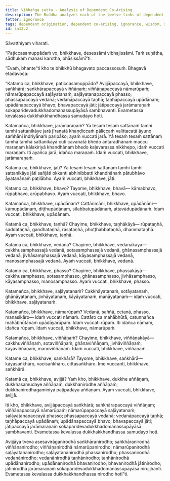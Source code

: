 ```yaml
---
title: Vibhaṅga sutta - Analysis of Dependent Co-Arising
description: The Buddha analyzes each of the twelve links of dependent co-arising, and explains how there is an arising and ending of the whole mass of suffering.
fetter: ignorance
tags: dependent origination, dependent co-arising, ignorance, wisdom, suffering, ignorance, volitional formations, consciousness, name and form, six sense bases, contact, sensation, feeling, craving, clinging, existence, birth, aging and death, analysis, sn, sn12-21, sn12
id: sn12.2
---
```


Sāvatthiyaṁ viharati.

“Paṭiccasamuppādaṁ vo, bhikkhave, desessāmi vibhajissāmi. Taṁ suṇātha, sādhukaṁ manasi karotha, bhāsissāmī”ti.

“Evaṁ, bhante”ti kho te bhikkhū bhagavato paccassosuṁ. Bhagavā etadavoca:

“Katamo ca, bhikkhave, paṭiccasamuppādo? Avijjāpaccayā, bhikkhave, saṅkhārā; saṅkhārapaccayā viññāṇaṁ; viññāṇapaccayā nāmarūpaṁ; nāmarūpapaccayā saḷāyatanaṁ; saḷāyatanapaccayā phasso; phassapaccayā vedanā; vedanāpaccayā taṇhā; taṇhāpaccayā upādānaṁ; upādānapaccayā bhavo; bhavapaccayā jāti; jātipaccayā jarāmaraṇaṁ sokaparidevadukkhadomanassupāyāsā sambhavanti. Evametassa kevalassa dukkhakkhandhassa samudayo hoti.

Katamañca, bhikkhave, jarāmaraṇaṁ? Yā tesaṁ tesaṁ sattānaṁ tamhi tamhi sattanikāye jarā jīraṇatā khaṇḍiccaṁ pāliccaṁ valittacatā āyuno saṁhāni indriyānaṁ paripāko; ayaṁ vuccati jarā. Yā tesaṁ tesaṁ sattānaṁ tamhā tamhā sattanikāyā cuti cavanatā bhedo antaradhānaṁ maccu maraṇaṁ kālakiriyā khandhānaṁ bhedo kaḷevarassa nikkhepo, idaṁ vuccati maraṇaṁ. Iti ayañca jarā, idañca maraṇaṁ. Idaṁ vuccati, bhikkhave, jarāmaraṇaṁ.

Katamā ca, bhikkhave, jāti? Yā tesaṁ tesaṁ sattānaṁ tamhi tamhi sattanikāye jāti sañjāti okkanti abhinibbatti khandhānaṁ pātubhāvo āyatanānaṁ paṭilābho. Ayaṁ vuccati, bhikkhave, jāti.

Katamo ca, bhikkhave, bhavo? Tayome, bhikkhave, bhavā— kāmabhavo, rūpabhavo, arūpabhavo. Ayaṁ vuccati, bhikkhave, bhavo.

Katamañca, bhikkhave, upādānaṁ? Cattārimāni, bhikkhave, upādānāni— kāmupādānaṁ, diṭṭhupādānaṁ, sīlabbatupādānaṁ, attavādupādānaṁ. Idaṁ vuccati, bhikkhave, upādānaṁ.

Katamā ca, bhikkhave, taṇhā? Chayime, bhikkhave, taṇhākāyā— rūpataṇhā, saddataṇhā, gandhataṇhā, rasataṇhā, phoṭṭhabbataṇhā, dhammataṇhā. Ayaṁ vuccati, bhikkhave, taṇhā.

Katamā ca, bhikkhave, vedanā? Chayime, bhikkhave, vedanākāyā— cakkhusamphassajā vedanā, sotasamphassajā vedanā, ghānasamphassajā vedanā, jivhāsamphassajā vedanā, kāyasamphassajā vedanā, manosamphassajā vedanā. Ayaṁ vuccati, bhikkhave, vedanā.

Katamo ca, bhikkhave, phasso? Chayime, bhikkhave, phassakāyā— cakkhusamphasso, sotasamphasso, ghānasamphasso, jivhāsamphasso, kāyasamphasso, manosamphasso. Ayaṁ vuccati, bhikkhave, phasso.

Katamañca, bhikkhave, saḷāyatanaṁ? Cakkhāyatanaṁ, sotāyatanaṁ, ghānāyatanaṁ, jivhāyatanaṁ, kāyāyatanaṁ, manāyatanaṁ— idaṁ vuccati, bhikkhave, saḷāyatanaṁ.

Katamañca, bhikkhave, nāmarūpaṁ? Vedanā, saññā, cetanā, phasso, manasikāro— idaṁ vuccati nāmaṁ. Cattāro ca mahābhūtā, catunnañca mahābhūtānaṁ upādāyarūpaṁ. Idaṁ vuccati rūpaṁ. Iti idañca nāmaṁ, idañca rūpaṁ. Idaṁ vuccati, bhikkhave, nāmarūpaṁ.

Katamañca, bhikkhave, viññāṇaṁ? Chayime, bhikkhave, viññāṇakāyā— cakkhuviññāṇaṁ, sotaviññāṇaṁ, ghānaviññāṇaṁ, jivhāviññāṇaṁ, kāyaviññāṇaṁ, manoviññāṇaṁ. Idaṁ vuccati, bhikkhave, viññāṇaṁ.

Katame ca, bhikkhave, saṅkhārā? Tayome, bhikkhave, saṅkhārā— kāyasaṅkhāro, vacīsaṅkhāro, cittasaṅkhāro. Ime vuccanti, bhikkhave, saṅkhārā.

Katamā ca, bhikkhave, avijjā? Yaṁ kho, bhikkhave, dukkhe aññāṇaṁ, dukkhasamudaye aññāṇaṁ, dukkhanirodhe aññāṇaṁ, dukkhanirodhagāminiyā paṭipadāya aññāṇaṁ. Ayaṁ vuccati, bhikkhave, avijjā.

Iti kho, bhikkhave, avijjāpaccayā saṅkhārā; saṅkhārapaccayā viññāṇaṁ; viññāṇapaccayā nāmarūpaṁ; nāmarūpapaccayā saḷāyatanaṁ; saḷāyatanapaccayā phasso; phassapaccayā vedanā; vedanāpaccayā taṇhā; taṇhāpaccayā upādānaṁ; upādānapaccayā bhavo; bhavapaccayā jāti; jātipaccayā jarāmaraṇaṁ sokaparidevadukkhadomanassupāyāsā sambhavanti. Evametassa kevalassa dukkhakkhandhassa samudayo hoti.

Avijjāya tveva asesavirāganirodhā saṅkhāranirodho; saṅkhāranirodhā viññāṇanirodho; viññāṇanirodhā nāmarūpanirodho; nāmarūpanirodhā saḷāyatananirodho; saḷāyatananirodhā phassanirodho; phassanirodhā vedanānirodho; vedanānirodhā taṇhānirodho; taṇhānirodhā upādānanirodho; upādānanirodhā bhavanirodho; bhavanirodhā jātinirodho; jātinirodhā jarāmaraṇaṁ sokaparidevadukkhadomanassupāyāsā nirujjhanti. Evametassa kevalassa dukkhakkhandhassa nirodho hotī”ti.